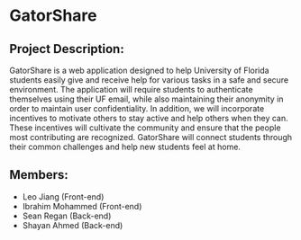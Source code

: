 # GatorShare

## Project Description:
GatorShare is a web application designed to help University of Florida students easily give and receive help for various tasks in a safe and secure environment. The application will require students to authenticate themselves using their UF email, while also maintaining their anonymity in order to maintain user confidentiality. In addition, we will incorporate incentives to motivate others to stay active and help others when they can. These incentives will cultivate the community and ensure that the people most contributing are recognized. GatorShare will connect students through their common challenges and help new students feel at home. 

## Members:
* Leo Jiang (Front-end)
* Ibrahim Mohammed (Front-end)
* Sean Regan (Back-end)
* Shayan Ahmed (Back-end)
